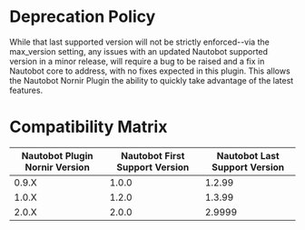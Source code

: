 # Deprecation Policy

While that last supported version will not be strictly enforced--via the max_version setting, any issues with an updated Nautobot supported version in a minor release, will require a bug to be raised and a fix in Nautobot core to address, with no fixes expected in this plugin. This allows the Nautobot Nornir Plugin the ability to quickly take advantage of the latest features.

# Compatibility Matrix

| Nautobot Plugin Nornir Version | Nautobot First Support Version | Nautobot Last Support Version |
| ------------------------------ | ------------------------------ | ----------------------------- |
| 0.9.X                          | 1.0.0                          | 1.2.99                        |
| 1.0.X                          | 1.2.0                          | 1.3.99                        |
| 2.0.X                          | 2.0.0                          | 2.9999                        |
